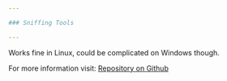 ```yaml
---

### Sniffing Tools

---
```



Works fine in Linux, could be complicated on Windows though.

For more information visit:
[Repository on Github](https://github.com/m1ghtfr3e/snuffler)
